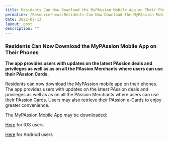 ```yaml
---
title: Residents Can Now Download the MyPAssion Mobile App on Their Phones
permalink: /Resource/news/Residents-Can-Now-Download-the-MyPAssion-Mobile-App-on-Their-Phones/
date: 2022-07-13
layout: post
description: ""
---
```

### Residents Can Now Download the MyPAssion Mobile App on Their Phones 

**The app provides users with updates on the latest PAssion deals and privileges as well as as on all the PAssion Merchants where users can use their PAssion Cards.**

Residents can now download the MyPAssion mobile app on their phones. The app provides users with updates on the latest PAssion deals and privileges as well as as on all the PAssion Merchants where users can use their PAssion Cards. Users may also retrieve their PAssion e-Cards to enjoy greater convenience. 

The MyPAssion Mobile App may be downloaded: 

[Here](https://apps.apple.com/us/app/mypassion/id1494070367) for IOS users 

[Here](https://play.google.com/store/apps/details?id=mypassion.sg) for Andriod users
